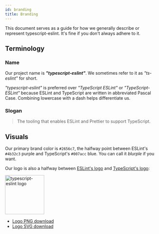 ```yaml
---
id: branding
title: Branding
---
```


This document serves as a guide for how we generally describe or represent typescript-eslint.
It's fine if you don't always adhere to it.

## Terminology

### Name

<!-- markdownlint-disable proper-names -->

Our project name is **_"typescript-eslint"_**.
We sometimes refer to it as _"ts-eslint"_ for short.

_"typescript-eslint"_ is preferred over _"TypeScript ESLint"_ or _"TypeScript-ESLint"_ because ESLint and TypeScript are written in abbreviated Pascal Case.
Combining lowercase with a dash helps differentiate us.

<!-- markdownlint-enable proper-names -->

### Slogan

> The tooling that enables ESLint and Prettier to support TypeScript.

## Visuals

Our primary brand color is `#2656c7`, the halfway point between ESLint's `#4b32c3` purple and TypeScript's `#007acc` blue.
You can call it _blurple_ if you want.

Our logo is also a halfway between [ESLint's logo](https://en.wikipedia.org/wiki/ESLint#/media/File:ESLint_logo.svg) and [TypeScript's logo](https://en.wikipedia.org/wiki/TypeScript#/media/File:Typescript.svg):

<img alt="typescript-eslint logo" src="/img/logo.svg" height="128px" width="128px" />

- [Logo PNG download](/img/logo.png)
- [Logo SVG download](/img/logo.svg)
